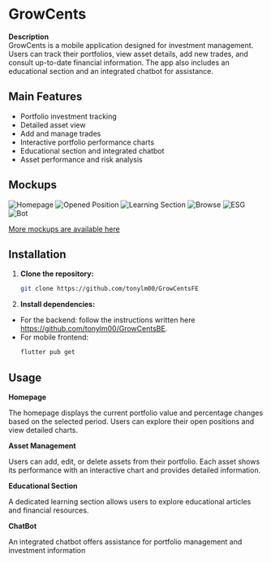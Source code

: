 # GrowCents

**Description**  
GrowCents is a mobile application designed for investment management. Users can track their portfolios, view asset details, add new trades, and consult up-to-date financial information. The app also includes an educational section and an integrated chatbot for assistance.

## Main Features
- Portfolio investment tracking
- Detailed asset view
- Add and manage trades
- Interactive portfolio performance charts
- Educational section and integrated chatbot
- Asset performance and risk analysis

## Mockups
![Homepage](https://i.postimg.cc/gJmXDxJt/homepage-left.png)
![Opened Position](https://i.postimg.cc/BQp0LX9Q/opened-position-portrait.png)
![Learning Section](https://i.postimg.cc/G2DRHKrZ/esplora-learning-portrait.png)
![Browse](https://i.postimg.cc/FsDMF83Y/esplora-asset-portrait.png)
![ESG](https://i.postimg.cc/YShMwkP2/esplora-esg-portrait.png)
![Bot](https://i.postimg.cc/DfdVH8zd/boy-1-portrait.png)

[More mockups are available here](https://postimg.cc/gallery/qpj4S7m)

## Installation

1. **Clone the repository:**
   ```bash
   git clone https://github.com/tonylm00/GrowCentsFE

2. **Install dependencies:**
- For the backend: follow the instructions written here https://github.com/tonylm00/GrowCentsBE.
- For mobile frontend:
   ```bash
   flutter pub get

## Usage
**Homepage**

The homepage displays the current portfolio value and percentage changes based on the selected period. Users can explore their open positions and view detailed charts.

**Asset Management**

Users can add, edit, or delete assets from their portfolio. Each asset shows its performance with an interactive chart and provides detailed information.

**Educational Section**

A dedicated learning section allows users to explore educational articles and financial resources.

**ChatBot**

An integrated chatbot offers assistance for portfolio management and investment information
